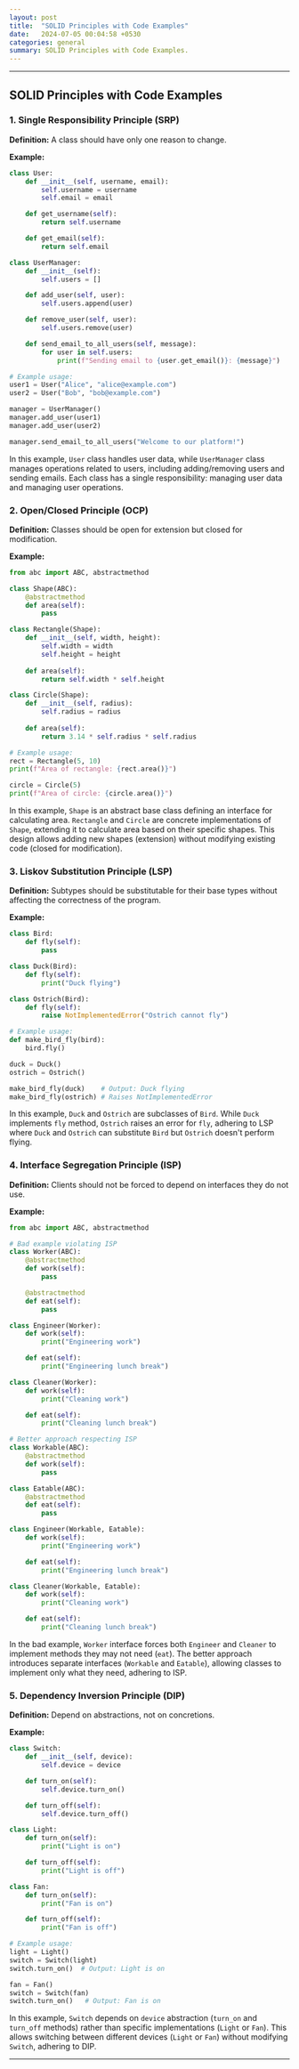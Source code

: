 ```yaml
---
layout: post
title:  "SOLID Principles with Code Examples"
date:   2024-07-05 00:04:58 +0530
categories: general
summary: SOLID Principles with Code Examples.
---
```

---

## SOLID Principles with Code Examples

### 1. Single Responsibility Principle (SRP)

**Definition:** A class should have only one reason to change.

**Example:**

```python
class User:
    def __init__(self, username, email):
        self.username = username
        self.email = email

    def get_username(self):
        return self.username

    def get_email(self):
        return self.email

class UserManager:
    def __init__(self):
        self.users = []

    def add_user(self, user):
        self.users.append(user)

    def remove_user(self, user):
        self.users.remove(user)

    def send_email_to_all_users(self, message):
        for user in self.users:
            print(f"Sending email to {user.get_email()}: {message}")

# Example usage:
user1 = User("Alice", "alice@example.com")
user2 = User("Bob", "bob@example.com")

manager = UserManager()
manager.add_user(user1)
manager.add_user(user2)

manager.send_email_to_all_users("Welcome to our platform!")
```

In this example, `User` class handles user data, while `UserManager` class manages operations related to users, including adding/removing users and sending emails. Each class has a single responsibility: managing user data and managing user operations.

### 2. Open/Closed Principle (OCP)

**Definition:** Classes should be open for extension but closed for modification.

**Example:**

```python
from abc import ABC, abstractmethod

class Shape(ABC):
    @abstractmethod
    def area(self):
        pass

class Rectangle(Shape):
    def __init__(self, width, height):
        self.width = width
        self.height = height
    
    def area(self):
        return self.width * self.height

class Circle(Shape):
    def __init__(self, radius):
        self.radius = radius
    
    def area(self):
        return 3.14 * self.radius * self.radius

# Example usage:
rect = Rectangle(5, 10)
print(f"Area of rectangle: {rect.area()}")

circle = Circle(5)
print(f"Area of circle: {circle.area()}")
```

In this example, `Shape` is an abstract base class defining an interface for calculating area. `Rectangle` and `Circle` are concrete implementations of `Shape`, extending it to calculate area based on their specific shapes. This design allows adding new shapes (extension) without modifying existing code (closed for modification).

### 3. Liskov Substitution Principle (LSP)

**Definition:** Subtypes should be substitutable for their base types without affecting the correctness of the program.

**Example:**

```python
class Bird:
    def fly(self):
        pass

class Duck(Bird):
    def fly(self):
        print("Duck flying")

class Ostrich(Bird):
    def fly(self):
        raise NotImplementedError("Ostrich cannot fly")

# Example usage:
def make_bird_fly(bird):
    bird.fly()

duck = Duck()
ostrich = Ostrich()

make_bird_fly(duck)    # Output: Duck flying
make_bird_fly(ostrich) # Raises NotImplementedError
```

In this example, `Duck` and `Ostrich` are subclasses of `Bird`. While `Duck` implements `fly` method, `Ostrich` raises an error for `fly`, adhering to LSP where `Duck` and `Ostrich` can substitute `Bird` but `Ostrich` doesn't perform flying.

### 4. Interface Segregation Principle (ISP)

**Definition:** Clients should not be forced to depend on interfaces they do not use.

**Example:**

```python
from abc import ABC, abstractmethod

# Bad example violating ISP
class Worker(ABC):
    @abstractmethod
    def work(self):
        pass

    @abstractmethod
    def eat(self):
        pass

class Engineer(Worker):
    def work(self):
        print("Engineering work")

    def eat(self):
        print("Engineering lunch break")

class Cleaner(Worker):
    def work(self):
        print("Cleaning work")

    def eat(self):
        print("Cleaning lunch break")

# Better approach respecting ISP
class Workable(ABC):
    @abstractmethod
    def work(self):
        pass

class Eatable(ABC):
    @abstractmethod
    def eat(self):
        pass

class Engineer(Workable, Eatable):
    def work(self):
        print("Engineering work")

    def eat(self):
        print("Engineering lunch break")

class Cleaner(Workable, Eatable):
    def work(self):
        print("Cleaning work")

    def eat(self):
        print("Cleaning lunch break")
```

In the bad example, `Worker` interface forces both `Engineer` and `Cleaner` to implement methods they may not need (`eat`). The better approach introduces separate interfaces (`Workable` and `Eatable`), allowing classes to implement only what they need, adhering to ISP.

### 5. Dependency Inversion Principle (DIP)

**Definition:** Depend on abstractions, not on concretions.

**Example:**

```python
class Switch:
    def __init__(self, device):
        self.device = device

    def turn_on(self):
        self.device.turn_on()

    def turn_off(self):
        self.device.turn_off()

class Light:
    def turn_on(self):
        print("Light is on")

    def turn_off(self):
        print("Light is off")

class Fan:
    def turn_on(self):
        print("Fan is on")

    def turn_off(self):
        print("Fan is off")

# Example usage:
light = Light()
switch = Switch(light)
switch.turn_on()  # Output: Light is on

fan = Fan()
switch = Switch(fan)
switch.turn_on()   # Output: Fan is on
```

In this example, `Switch` depends on `device` abstraction (`turn_on` and `turn_off` methods) rather than specific implementations (`Light` or `Fan`). This allows switching between different devices (`Light` or `Fan`) without modifying `Switch`, adhering to DIP.

---
